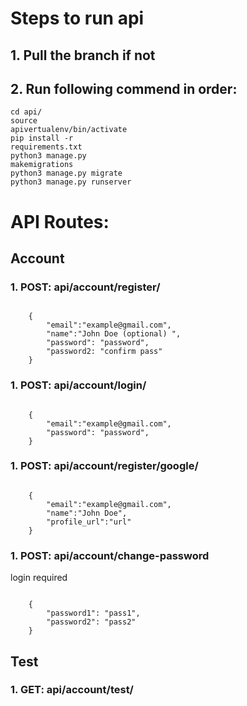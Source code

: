 # Steps to run api

## 1. Pull the branch if not
## 2. Run following commend in order:
<code>cd api/</code><br>
<code>source apivertualenv/bin/activate</code><br>
<code>pip install -r requirements.txt</code><br>
<code>python3 manage.py makemigrations</code><br>
<code>python3 manage.py migrate</code><br>
<code>python3 manage.py runserver</code>

# API Routes:
## Account
### 1. POST: api/account/register/ <br>
<pre><code>
    {
        "email":"example@gmail.com",
        "name":"John Doe (optional) ", 
        "password": "password",
        "password2: "confirm pass"
    }
</code></pre>

### 1. POST: api/account/login/ <br>
<pre><code>
    {
        "email":"example@gmail.com",
        "password": "password",
    }
</code></pre>

### 1. POST: api/account/register/google/ <br>
<pre><code>
    {
        "email":"example@gmail.com",
        "name":"John Doe",
        "profile_url":"url"
    }
</code></pre>

### 1. POST: api/account/change-password <br>
login required
<pre><code>
    {
        "password1": "pass1",
        "password2": "pass2"
    }
</code></pre>


## Test
### 1. GET: api/account/test/